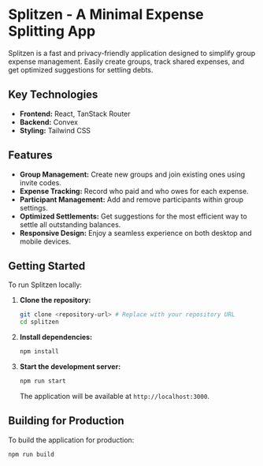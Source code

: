 # Splitzen - A Minimal Expense Splitting App

Splitzen is a fast and privacy-friendly application designed to simplify group expense management. Easily create groups, track shared expenses, and get optimized suggestions for settling debts.

## Key Technologies

- **Frontend:** React, TanStack Router
- **Backend:** Convex
- **Styling:** Tailwind CSS

## Features

- **Group Management:** Create new groups and join existing ones using invite codes.
- **Expense Tracking:** Record who paid and who owes for each expense.
- **Participant Management:** Add and remove participants within group settings.
- **Optimized Settlements:** Get suggestions for the most efficient way to settle all outstanding balances.
- **Responsive Design:** Enjoy a seamless experience on both desktop and mobile devices.

## Getting Started

To run Splitzen locally:

1.  **Clone the repository:**
    ```bash
    git clone <repository-url> # Replace with your repository URL
    cd splitzen
    ```
2.  **Install dependencies:**
    ```bash
    npm install
    ```
3.  **Start the development server:**
    ```bash
    npm run start
    ```
    The application will be available at `http://localhost:3000`.

## Building for Production

To build the application for production:

```bash
npm run build
```
